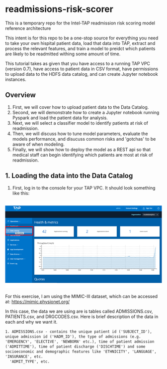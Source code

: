 # readmissions-risk-scorer
This is a temporary repo for the Intel-TAP readmission risk scoring model reference architecture

This intent is for this repo to be a one-stop source for everything you need to take your own hispital patient data, load that data into TAP, extract and process the relevant features, and train a model to preidct which patients are likely to be readmitted withing some amount of time.

This tutorial takes as given that you have access to a running TAP VPC (version 0.7), have access to patient data in CSV format, have permissions to upload data to the HDFS data catalog, and can create Jupyter notebook instances.

## Overview
1. First, we will cover how to upload patient data to the Data Catalog.
2. Second, we will demonstrate how to create a Jupyter notebook running Pyspark and load the patient data for analysis.
3. Next, we will select a classifier model to identify patients at risk of readmission.
4. Then, we will discuss how to tune model parameters, evaluate the models performance, and disucuss common risks and 'gotchas' to be aware of when modeling.
5. Finally, we will show how to deploy the model as a REST api so that medical staff can begin identifying which patients are most at risk of readmission.

## 1. Loading the data into the Data Catalog

1. First, log in to the console for your TAP VPC. It should look something like this:

![Data Catalog](/data-catalog.png)

For this exercise, I am using the MIMIC-III dataset, which can be accessed at: https://mimic.physionet.org/

In this case, the data we are using are is tables called ADMISSIONS.csv, PATIENTS.csv, and DRGCODES.csv. Here is brief description of the data in each and why we want it.

    1. ADMISSIONS.csv - contains the unique patient id ('SUBJECT_ID'), unique admission id ('HADM_ID'), the type of admissions (e.g. 'EMERGENCY', 'ELECTIVE', 'NEWBORN' etc.), time of patient admission ('ADMITTIME'), time of patient discharge ('DISCHTIME') and some socioeconomic and demographic features like 'ETHNICITY', 'LANGUAGE', 'INSURANCE', etc.
      'ADMIT_TYPE', etc.
